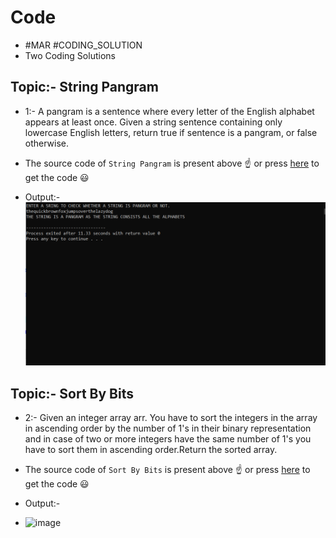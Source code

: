 # Code

- #MAR #CODING_SOLUTION
- Two Coding Solutions
## Topic:- String Pangram
- 1:- A pangram is a sentence where every letter of the English alphabet appears at least once.
     Given a string sentence containing only lowercase English letters, return true if sentence is a pangram, or false otherwise.

- The source code of `String Pangram` is present above :point_up: or press [here](https://github.com/rajbir21-droid/Code/blob/main/SortByBits.cpp) to get the code :smiley:

- Output:-
  <img src="Images/Capture.PNG" width="600">
## Topic:- Sort By Bits
- 2:- Given an integer array arr. You have to sort the integers in the array in ascending order by the number of 1's in their binary representation and in case of two or more           integers have the same number of 1's you have to sort them in ascending order.Return the sorted array.

- The source code of `Sort By Bits` is present above :point_up: or press [here](https://github.com/rajbir21-droid/Code/blob/main/string%20pangram.cpp) to get the code 😃
- Output:-
- ![image](https://user-images.githubusercontent.com/64858573/124394531-7f08b800-dd1d-11eb-923a-1c4f7486ddb8.png)
